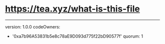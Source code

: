 # https://tea.xyz/what-is-this-file
---
version: 1.0.0
codeOwners:
  - '0xa7b96A53831b5e8c78aE9D093d775f22bD90577f'
quorum: 1
